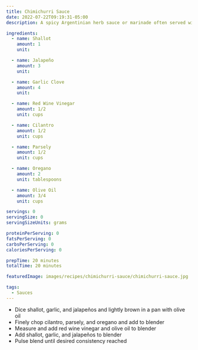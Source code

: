 ```yaml
---
title: Chimichurri Sauce
date: 2022-07-22T09:19:31-05:00
description: A spicy Argentinian herb sauce or marinade often served with grilled and roasted meats. Chimichurri Sauce generally consists of water, salt, garlic, parsley, oregano, pepper, red chile peppers, lemon zest, red or white-wine vinegar, and extra-virgin olive oil.

ingredients:
  - name: Shallot
    amount: 1
    unit:

  - name: Jalapeño
    amount: 3
    unit:

  - name: Garlic Clove
    amount: 4
    unit:

  - name: Red Wine Vinegar
    amount: 1/2
    unit: cups

  - name: Cilantro
    amount: 1/2
    unit: cups

  - name: Parsely
    amount: 1/2
    unit: cups

  - name: Oregano
    amount: 2
    unit: tablespoons

  - name: Olive Oil
    amount: 3/4
    unit: cups

servings: 0
servingSize: 0
servingSizeUnits: grams

proteinPerServing: 0
fatsPerServing: 0
carbsPerServing: 0
caloriesPerServing: 0

prepTime: 20 minutes
totalTime: 20 minutes

featuredImage: images/recipes/chimichurri-sauce/chimichurri-sauce.jpg

tags:
  - Sauces
---
```


- Dice shallot, garlic, and jalapeños and lightly brown in a pan with olive oil
- Finely chop cilantro, parsely, and oregano and add to blender
- Measure and add red wine vinegar and olive oil to blender
- Add shallot, garlic, and jalapeños to blender
- Pulse blend until desired consistency reached
